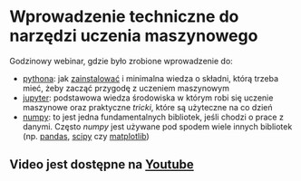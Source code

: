 # Wprowadzenie techniczne do narzędzi uczenia maszynowego
Godzinowy webinar, gdzie było zrobione wprowadzenie do:
- [pythona](https://www.python.org/): jak [zainstalować](https://www.anaconda.com/download/) i minimalna wiedza o składni, którą trzeba mieć, żeby zacząć przygodę z uczeniem maszynowym
- [jupyter](http://jupyter.org/): podstawowa wiedza środowiska w którym robi się uczenie maszynowe oraz praktyczne *tricki*, które są użyteczne na co dzień
- [numpy](http://www.numpy.org/): to jest jedna fundamentalnych bibliotek, jeśli chodzi o prace z danymi. Często *numpy* jest używane pod spodem wiele innych bibliotek (np. [pandas](http://pandas.pydata.org/), [scipy](https://www.scipy.org/) czy [matplotlib](https://matplotlib.org/))

## Video jest dostępne na [Youtube](https://www.youtube.com/watch?v=e7B0cSLZ5U0)
